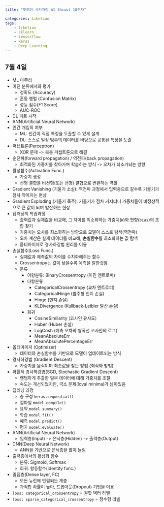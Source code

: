 ```yaml
---
title: "멋쟁이 사자처럼 AI Shcool 10주차"

categories: Likelion
tags:
    - likelion
    - sklearn
    - tensorflow
    - keras
    - Deep Learning
---
```


## 7월 4일
- ML 마무리
- 이진 분류에서의 평가
  - 정확도 (Accuracy)
  - 혼동 행렬 (Confusion Matrix)
  - 성능 점수(F1 Score)
  - AUC-ROC
- DL 파트 시작
- ANN(Artificial Neural Network)
- 인간 개입의 여부
  - ML: 인간이 직접 특징을 도출할 수 있게 설계
  - DL: 스스로 일정 범주의 데이터를 바탕으로 공통된 특징을 도출
- 퍼셉트론(Perceptron)
  - XOR 문제 -> 복층 퍼셉트론으로 해결
- 순전파(forward propagation) / 역전파(back propagation)
  - 최적화된 가중치를 찾아가며 학습하는 방식 -> 오차가 최소가되는 방향
- 활성함수(Activation Func.)
  - 가중치 생성
  - 선형 결합을 비선형(또는 선형) 결합으로 변환하는 역할
- Gradient Vanishing (기울기 소실): 역전파 과정에서 입력층으로 갈수록 기울기가 점차 작아지는 현상
- Gradient Exploding (기울기 폭주): 기울기가 점차 커지더니 가중치들이 비정상적으로 큰 값이 되며 발산하는 현상
- 딥러닝의 학습과정
  - 출력값과 실제값을 비교해, 그 차이를 최소화하는 가중치(`W`)와 편향(`bias`)의 조합 찾기
  - 가중치는 오차를 최소화하는 방향으로 모델이 스스로 탐색(역전파)
  - 오차 계산은 실제 데이터를 비교해, **손실함수**를 최소화하는 값 탐색
  - 옵티마이저로 경사하강법 원리를 이용
- 손실함수(Loss Func.)
  - 실제값과 예측값의 차이를 수치화해주는 함수
  - Crossentropy는 값이 낮을수록 예측을 잘한것임
  - 분류
      - 이항분류: BinaryCrossentropy (이진 엔트로피)
      - 다항분류
        - CategoricalCrossentropy (교차 엔트로피)
        - CategoricalHinge (범주형 힌지 손실)
        - Hinge (힌지 손실)
        - KLDivergence (Kullback-Leibler 발산 손실)
      - 회귀
        - CosineSimilarity (코사인 유사도)
        - Huber (Huber 손실)
        - LogCosh (예측 오차의 쌍곡선 코사인의 로그)
        - MeanAbsoluteErr
        - MeanAbsulutePercentageErr  
- 옵티마이저 (Optimizer)  
  - 데이터와 손실함수를 기반으로 모델이 업데이트되는 방식  
- 경사하강법 (Gradient Descent)  
  - 가중치를 움직이며 최솟값을 찾는 방법 (최적화 방법)  
- 확률적 경사하강법(SGD, Stochastic Gradient Descent)  
  - 랜덤하게 추출한 일부 데이터에 대해 가중치를 조절  
  - 속도는 개선되었지만, 극소 문제(loval minima)가 남아있음  
- 딥러닝 과정  
  - 층 구성 `keras.sequential()`  
  - 컴파일 `model.compile()`  
  - 요약 `model.summary()`  
  - 학습 `model.fit()`  
  - 예측 `model.predict()`  
  - 평가 `model.evaluate()`  
- ANN(Artificial Neural Network)
  - 입력층(Input) -> 은닉층(Hidden) -> 출력층(Output)
- DNN(Deep Neural Network)
  - ANN을 기반으로 은닉층을 많이 늘림
- 출력층에서의 활성화 함수
  - 분류: Sigmoid, Softmax
  - 회귀: 항등함수(identity func.)
- 밀집층(Dense layer, FC)
  - 모든 뉴런에 연결되는 계층
  - 과적합 확률이 높아, 드롭아웃(Dropout) 기법을 이용  
- `loss: categorical_crossentropy` = 원핫 벡터 라벨  
- `loss: sparse_categorical_crossentropy` = 정수형 라벨